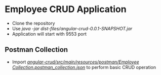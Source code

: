 # Employee CRUD Application
- Clone the repository
- Use _java -jar dist-files/angular-crud-0.0.1-SNAPSHOT.jar_
- Application will start with 9553 port
## Postman Collection
- Import [_angular-crud/src/main/resources/postman/Employee Collection.postman_collection.json_](https://github.com/antharir/employee-crud-application/blob/main/angular-crud/src/main/resources/postman/Employee%20Collection.postman_collection.json) to perform basic CRUD operation
